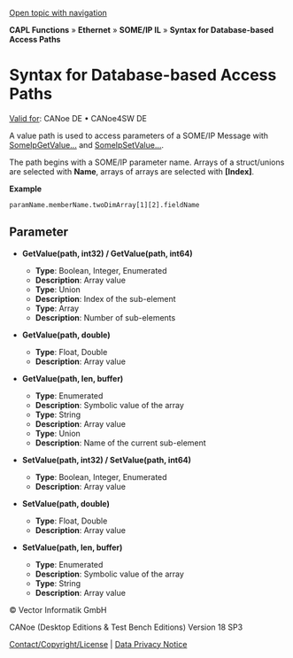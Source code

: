 [Open topic with navigation](../../../../../../CANoeDEFamily.htm#Topics/CAPLFunctions/IP/SOMEIPIL/Functions/CAPLfunctionSomeIpSyntaxDatabaseAccessPath.md)

**CAPL Functions** » **Ethernet** » **SOME/IP IL** » **Syntax for Database-based Access Paths**

# Syntax for Database-based Access Paths

[Valid for](../../../../Shared/FeatureAvailability.md): CANoe DE • CANoe4SW DE

A value path is used to access parameters of a SOME/IP Message with [SomeIpGetValue...](CAPLfunctionSomeIpGetValue.md) and [SomeIpSetValue...](CAPLfunctionSomeIpSetValue.md).

The path begins with a SOME/IP parameter name. Arrays of a struct/unions are selected with **Name**, arrays of arrays are selected with **[Index]**.

**Example**

```
paramName.memberName.twoDimArray[1][2].fieldName
```

## Parameter

- **GetValue(path, int32) / GetValue(path, int64)**
  - **Type**: Boolean, Integer, Enumerated
  - **Description**: Array value
  - **Type**: Union
  - **Description**: Index of the sub-element
  - **Type**: Array
  - **Description**: Number of sub-elements

- **GetValue(path, double)**
  - **Type**: Float, Double
  - **Description**: Array value

- **GetValue(path, len, buffer)**
  - **Type**: Enumerated
  - **Description**: Symbolic value of the array
  - **Type**: String
  - **Description**: Array value
  - **Type**: Union
  - **Description**: Name of the current sub-element

- **SetValue(path, int32) / SetValue(path, int64)**
  - **Type**: Boolean, Integer, Enumerated
  - **Description**: Array value

- **SetValue(path, double)**
  - **Type**: Float, Double
  - **Description**: Array value

- **SetValue(path, len, buffer)**
  - **Type**: Enumerated
  - **Description**: Symbolic value of the array
  - **Type**: String
  - **Description**: Array value

© Vector Informatik GmbH

CANoe (Desktop Editions & Test Bench Editions) Version 18 SP3

[Contact/Copyright/License](../../../../Shared/ContactCopyrightLicense.md) | [Data Privacy Notice](https://www.vector.com/int/en/company/get-info/privacy-policy/)

